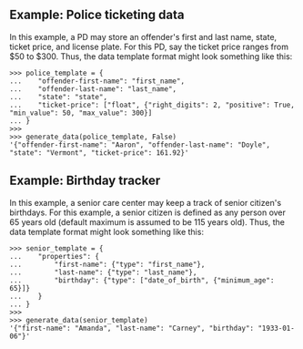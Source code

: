 ## Example: Police ticketing data

In this example, a PD may store an offender's first and last name, state, ticket price, and license plate. For this PD, say the ticket price ranges from $50 to $300. Thus, the data template format might look something like this:

~~~
>>> police_template = {
...    "offender-first-name": "first_name",
...    "offender-last-name": "last_name",
...    "state": "state",
...    "ticket-price": ["float", {"right_digits": 2, "positive": True, "min_value": 50, "max_value": 300}]
... }
>>>
>>> generate_data(police_template, False)
'{"offender-first-name": "Aaron", "offender-last-name": "Doyle", "state": "Vermont", "ticket-price": 161.92}'
~~~

## Example: Birthday tracker

In this example, a senior care center may keep a track of senior citizen's birthdays. For this example, a senior citizen is defined as any person over 65 years old (default maximum is assumed to be 115 years old). Thus, the data template format might look something like this:
~~~
>>> senior_template = {
...    "properties": {
...        "first-name": {"type": "first_name"},
...        "last-name": {"type": "last_name"},
...        "birthday": {"type": ["date_of_birth", {"minimum_age": 65}]}
...    }
... }
>>>
>>> generate_data(senior_template)
'{"first-name": "Amanda", "last-name": "Carney", "birthday": "1933-01-06"}'
~~~
